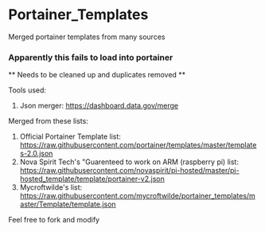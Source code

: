 # Portainer_Templates
Merged portainer templates from many sources

### Apparently this fails to load into portainer
** Needs to be cleaned up and duplicates removed **

Tools used:
1. Json merger:
https://dashboard.data.gov/merge


Merged from these lists:
1. Official Portainer Template list:
 https://raw.githubusercontent.com/portainer/templates/master/templates-2.0.json
2. Nova Spirit Tech's "Guarenteed to work on ARM (raspberry pi) list:
 https://raw.githubusercontent.com/novaspirit/pi-hosted/master/pi-hosted_template/template/portainer-v2.json
3. Mycroftwilde's list:
https://raw.githubusercontent.com/mycroftwilde/portainer_templates/master/Template/template.json

Feel free to fork and modify
